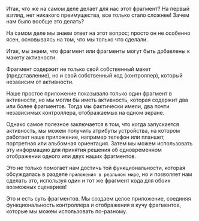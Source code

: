 Итак, что же на самом деле делает для нас этот фрагмент? На первый взгляд, нет никакого преимущества, все только стало сложнее! Зачем нам было вообще это делать?

На самом деле мы знаем ответ на этот вопрос; просто он не особенно ясен, основываясь на том, что мы только что сделали. 

Итак, мы знаем, что фрагмент или фрагменты могут быть добавлены к макету активности.

Фрагмент содержит не только свой собственный макет (представление), но и свой собственный код (контроллер), который независим от активности.

Наше простое приложение показывало только один фрагмент в активности, но мы могли бы иметь активность, которая содержит два или более фрагментов. Тогда мы фактически имели, два почти независимых контроллера, отображаемых на одном экране.

Однако самое полезное заключается в том, что когда запускается активность, мы можем получить атрибуты устройства, на котором работает наше приложение, например телефон или планшет, портретная или альбомная ориентация. Затем мы можем использовать эту информацию для принятия решения об одновременном отображении одного или двух наших фрагментов.

Это не только помогает нам достичь той функциональности, которая обсуждалась в разделе ```приложения в реальном мире```, но и позволяет нам сделать это, используя один и тот же фрагмент кода для обоих возможных сценариев!

Это и есть суть фрагментов. Мы создаем целое приложение, соединяя функциональность контроллера и отображения в кучу фрагментов, которые мы можем использовать по-разному.

